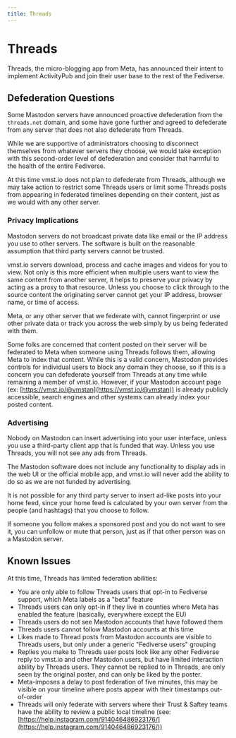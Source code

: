 ```yaml
---
title: Threads
---
```


# Threads

Threads, the micro-blogging app from Meta, has announced their intent to implement ActivityPub and join their user base to the rest of the Fediverse.

## Defederation Questions

Some Mastodon servers have announced proactive defederation from the `threads.net` domain, and some have gone further and agreed to defederate from any server that does not also defederate from Threads.

While we are supportive of administrators choosing to disconnect themselves from whatever servers they choose, we would take exception with this second-order level of defederation and consider that harmful to the health of the entire Fediverse.

At this time vmst.io does not plan to defederate from Threads, although we may take action to restrict some Threads users or limit some Threads posts from appearing in federated timelines depending on their content, just as we would with any other server.

### Privacy Implications

Mastodon servers do not broadcast private data like email or the IP address you use to other servers.
The software is built on the reasonable assumption that third party servers cannot be trusted.

vmst.io servers download, process and cache images and videos for you to view. Not only is this more efficient when multiple users want to view the same content from another server, it helps to preserve your privacy by acting as a proxy to that resource. Unless you choose to click through to the source content the originating server cannot get your IP address, browser name, or time of access.

Meta, or any other server that we federate with, cannot fingerprint or use other private data or track you across the web simply by us being federated with them.

Some folks are concerned that content posted on their server will be federated to Meta when someone using Threads follows them, allowing Meta to index that content.
While this is a valid concern, Mastodon provides controls for individual users to block any domain they choose, so if this is a concern you can defederate yourself from Threads at any time while remaining a member of vmst.io.
However, if your Mastodon account page (ex: [https://vmst.io/@vmstan](https://vmst.io/@vmstan)) is already publicly accessible, search engines and other systems can already index your posted content.

### Advertising

Nobody on Mastodon can insert advertising into your user interface, unless you use a third-party client app that is funded that way.
Unless you use Threads, you will not see any ads from Threads.

The Mastodon software does not include any functionality to display ads in the web UI or the official mobile app, and vmst.io will never add the ability to do so as we are not funded by advertising.

It is not possible for any third party server to insert ad-like posts into your home feed, since your home feed is calculated by your own server from the people (and hashtags) that you choose to follow.

If someone you follow makes a sponsored post and you do not want to see it, you can unfollow or mute that person, just as if that other person was on a Mastodon server.

## Known Issues

At this time, Threads has limited federation abilities:

- You are only able to follow Threads users that opt-in to Fediverse support, which Meta labels as a "beta" feature
- Threads users can only opt-in if they live in counties where Meta has enabled the feature (basically, everywhere except the EU)
- Threads users do not see Mastodon accounts that have followed them
- Threads users cannot follow Mastodon accounts at this time
- Likes made to Thread posts from Mastodon accounts are visible to Threads users, but only under a generic "Fediverse users" grouping
- Replies you make to Threads user posts look like any other Fediverse reply to vmst.io and other Mastodon users, but have limited interaction ability by Threads users. They cannot be replied to in Threads, are only seen by the original poster, and can only be liked by the poster.
- Meta-imposes a delay to post federation of five minutes, this may be visible on your timeline where posts appear with their timestamps out-of-order
- Threads will only federate with servers where their Trust & Saftey teams have the ability to review a public local timeline (see: [https://help.instagram.com/914046486923176/](https://help.instagram.com/914046486923176/))